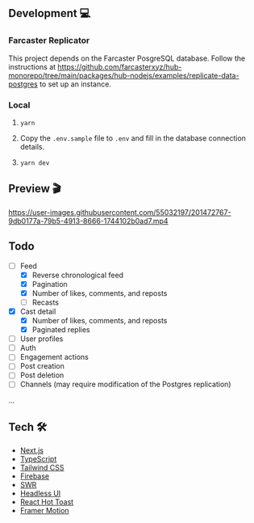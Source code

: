 ## Development 💻

### Farcaster Replicator

This project depends on the Farcaster PosgreSQL database. Follow the instructions at https://github.com/farcasterxyz/hub-monorepo/tree/main/packages/hub-nodejs/examples/replicate-data-postgres to set up an instance.

### Local

1. `yarn`

1. Copy the `.env.sample` file to `.env` and fill in the database connection details.

1. `yarn dev`

## Preview 🎬

https://user-images.githubusercontent.com/55032197/201472767-9db0177a-79b5-4913-8666-1744102b0ad7.mp4

## Todo

- [ ] Feed
  - [x] Reverse chronological feed
  - [x] Pagination
  - [x] Number of likes, comments, and reposts
  - [ ] Recasts
- [x] Cast detail
  - [x] Number of likes, comments, and reposts
  - [x] Paginated replies
- [ ] User profiles
- [ ] Auth
- [ ] Engagement actions
- [ ] Post creation
- [ ] Post deletion
- [ ] Channels (may require modification of the Postgres replication)

...

## Tech 🛠

- [Next.js](https://nextjs.org)
- [TypeScript](https://www.typescriptlang.org)
- [Tailwind CSS](https://tailwindcss.com)
- [Firebase](https://firebase.google.com)
- [SWR](https://swr.vercel.app)
- [Headless UI](https://headlessui.com)
- [React Hot Toast](https://react-hot-toast.com)
- [Framer Motion](https://framer.com)
